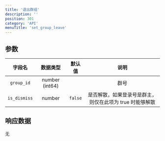 ```yaml
---
title: '退出群组'
description: ''
position: 301
category: 'API'
menuTitle: 'set_group_leave'
---
```


## 参数

| 字段名 | 数据类型 | 默认值 | 说明 |
| :---: | :---: | :---: | :---: |
| `group_id` | number (int64) | | 群号 |
| `is_dismiss` | number | `false` | 是否解散，如果登录号是群主，则仅在此项为 true 时能够解散 |

## 响应数据

无
